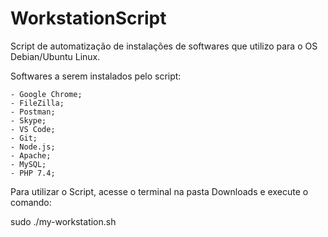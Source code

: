# WorkstationScript
Script de automatização de instalações de softwares que utilizo para o OS Debian/Ubuntu Linux.

Softwares a serem instalados pelo script:

    - Google Chrome;
    - FileZilla;
    - Postman;
    - Skype;
    - VS Code;
    - Git;
    - Node.js;
    - Apache;
    - MySQL;
    - PHP 7.4;

Para utilizar o Script, acesse o terminal na pasta Downloads e execute o comando:

sudo ./my-workstation.sh
